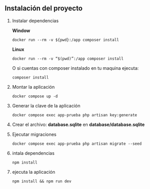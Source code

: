 ## Instalación del proyecto

1. Instalar dependencias

   **Window**
    ````
    docker run --rm -v ${pwd}:/app composer install
    ````

   **Linux**
    ````
    docker run --rm -v “$(pwd)”:/app composer install
    ````

   O si cuentas con composer instalado en tu maquina ejecuta:
    ````
    composer install
    ````
2. Montar la aplicación

    ````
   docker compose up -d
   ````

3. Generar la clave de la aplicación
    ````
   docker compose exec app-prueba php artisan key:generate
    ````
4. Crear el archivo: **database.sqlite** en  **database/database.sqlite**

5. Ejecutar migraciones
    ````
   docker compose exec app-prueba php artisan migrate --seed
    ````
6. intala dependencias
    ````
   npm install
   ````
   
7. ejecuta la aplicación
    ````
   npm install && npm run dev
   ````
